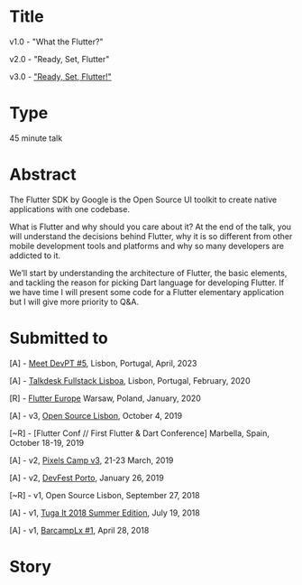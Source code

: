 # Title

v1.0 - "What the Flutter?"

v2.0 - "Ready, Set, Flutter"

v3.0 - ["Ready, Set, Flutter!"](https://docs.google.com/presentation/d/1vYMpIs9x4S93v2LvjFanpgmADns6MeCo3zUPnlY4cpA/edit?usp=sharing)

# Type

45 minute talk

# Abstract
The Flutter SDK by Google is the Open Source UI toolkit to create native applications with one codebase.

What is Flutter and why should you care about it? At the end of the talk, you will understand the decisions behind Flutter, why it is so different from other mobile development tools and platforms and why so many developers are addicted to it.

We’ll start by understanding the architecture of Flutter, the basic elements, and tackling the reason for picking Dart language for developing Flutter. If we have time I will present some code for a Flutter elementary application but I will give more priority to Q&A.

# Submitted to

[A] - [Meet DevPT #5](https://www.eventbrite.com.br/e/meet-devpt-5-tickets-599145990787), Lisbon, Portugal, April, 2023

[A] - [Talkdesk Fullstack Lisboa](https://www.meetup.com/Fullstack-Lisboa/events/268800136/), Lisbon, Portugal, February, 2020

[R] - [Flutter Europe](https://fluttereurope.dev/) Warsaw, Poland, January, 2020

[A] - v3, [Open Source Lisbon](https://www.opensourcelisbon.com/), October 4, 2019

[~R] - [Flutter Conf // First Flutter & Dart Conference] Marbella, Spain, October 18-19, 2019

[A] - v2, [Pixels Camp v3](https://pixels.camp/), 21-23 March, 2019

[A] - v2, [DevFest Porto](https://devfest.gdgporto.xyz/), January 26, 2019

[~R] - v1, Open Source Lisbon, September 27, 2018

[A] - v1, [Tuga It 2018 Summer Edition](http://tugait.pt/), July 19, 2018

[A] - v1, [BarcampLx #1](https://www.meetup.com/BarcampLx/events/248955131/), April 28, 2018

# Story
